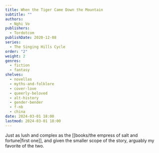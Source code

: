 ```yaml
---
title: When the Tiger Came Down the Mountain
subtitle: ""
authors:
  - Nghi Vo
publishers:
  - Tordotcom
publishDate: 2020-12-08
series:
  - The Singing Hills Cycle
order: "2"
weight: 2
genres:
  - fiction
  - fantasy
shelves:
  - novellas
  - myths-and-folklore
  - cover-love
  - queerly-beloved
  - alt-history
  - gender-bender
  - f-nb
  - china
date: 2024-03-01 18:00
lastmod: 2024-03-01 18:00
---
```

Just as lush and complex as the [[books/the empress of salt and fortune|first one]], and given the smaller scope of the story, arguably my favorite of the two.